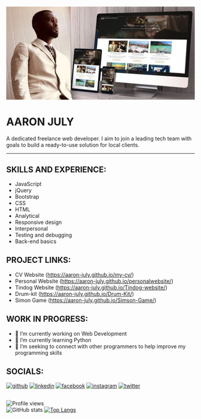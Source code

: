 
![](image/image1.jpg)
<!-- ![AARON JULY](https://media-exp1.licdn.com/dms/image/C5616AQHiijUg6vCBMQ/profile-displaybackgroundimage-shrink_350_1400/0/1642829079723?e=1653523200&v=beta&t=q_Q8k9TSDGHBJW_TeAHrx1j0p3_iIUTPKPls8InWuDM) -->


# AARON JULY


A dedicated freelance web developer. I aim to join a leading tech team with goals to build a ready-to-use solution for local clients.


<hr>

## SKILLS AND EXPERIENCE:<br>
-  JavaScript
-  jQuery
-  Bootstrap
-  CSS
-  HTML
-  Analytical
-  Responsive design
-  Interpersonal
-  Testing and debugging
-  Back-end basics

## PROJECT LINKS:

- CV Website (https://aaron-july.github.io/my-cv/)
- Personal Website (https://aaron-july.github.io/personalwebsite/)
- Tindog Website (https://aaron-july.github.io/Tindog-website/)
- Drum-kit (https://aaron-july.github.io/Drum-Kit/)
- Simon Game (https://aaron-july.github.io/Simson-Game/)

## WORK IN PROGRESS:
- 🔭 I’m currently working on Web Development 
- 🌱 I’m currently learning Python 
- 🤔 I’m seeking to connect with other programmers to help improve my programming skills 

## SOCIALS:
[<img src='https://cdn.jsdelivr.net/npm/simple-icons@3.0.1/icons/github.svg' alt='github' height='40'>](https://github.com/Aaron-July)  [<img src='https://cdn.jsdelivr.net/npm/simple-icons@3.0.1/icons/linkedin.svg' alt='linkedin' height='40'>](https://www.linkedin.com/in/Aaron-July/)  [<img src='https://cdn.jsdelivr.net/npm/simple-icons@3.0.1/icons/facebook.svg' alt='facebook' height='40'>](https://www.facebook.com/july.aaron.589)  [<img src='https://cdn.jsdelivr.net/npm/simple-icons@3.0.1/icons/instagram.svg' alt='instagram' height='40'>](https://www.instagram.com/Mr.ajuly/)  [<img src='https://cdn.jsdelivr.net/npm/simple-icons@3.0.1/icons/twitter.svg' alt='twitter' height='40'>](https://twitter.com/July_Agbiaowei)  

##

![Profile views](https://gpvc.arturio.dev/Aaron-July)  
![GitHub stats](https://github-readme-stats.vercel.app/api?username=Aaron-July&show_icons=true)  [![Top Langs](https://github-readme-stats.vercel.app/api/top-langs/?username=Aaron-July)](https://github.com/anuraghazra/github-readme-stats) 
